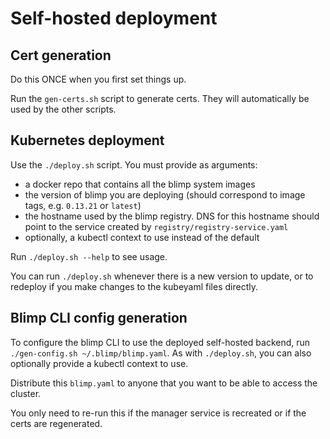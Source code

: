 # Self-hosted deployment

## Cert generation

Do this ONCE when you first set things up.

Run the `gen-certs.sh` script to generate certs. They will automatically be used
by the other scripts.

## Kubernetes deployment

Use the `./deploy.sh` script. You must provide as arguments:

- a docker repo that contains all the blimp system images
- the version of blimp you are deploying (should correspond to image tags,
  e.g. `0.13.21` or `latest`)
- the hostname used by the blimp registry. DNS for this hostname should point to
  the service created by `registry/registry-service.yaml`
- optionally, a kubectl context to use instead of the default

Run `./deploy.sh --help` to see usage.

You can run `./deploy.sh` whenever there is a new version to update, or to
redeploy if you make changes to the kubeyaml files directly.

## Blimp CLI config generation

To configure the blimp CLI to use the deployed self-hosted backend, run
`./gen-config.sh ~/.blimp/blimp.yaml`. As with `./deploy.sh`, you can also
optionally provide a kubectl context to use.

Distribute this `blimp.yaml` to anyone that you want to be able to access the
cluster.

You only need to re-run this if the manager service is recreated or if the certs
are regenerated.
